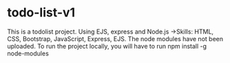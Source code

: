 # todo-list-v1
This is a todolist project. Using EJS, express and Node.js
->Skills: HTML, CSS, Bootstrap, JavaScript, Express, EJS.
The node modules have not been uploaded. To run the project locally, you will have to run npm install -g node-modules 
